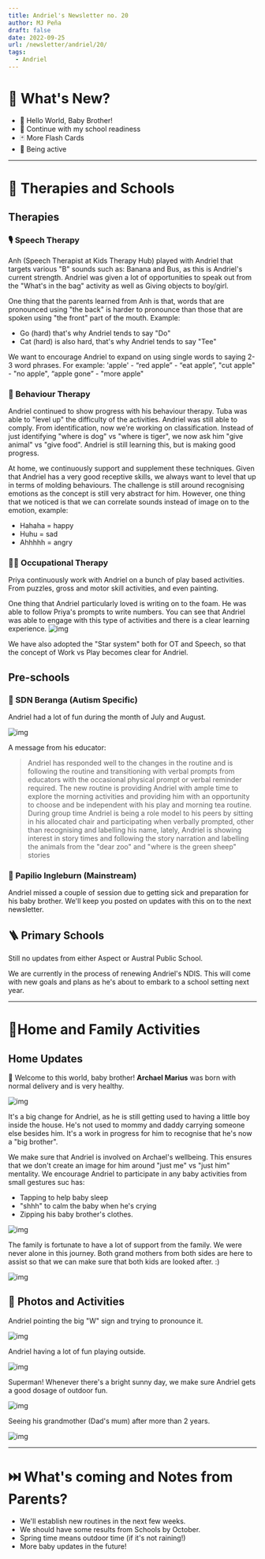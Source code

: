 ```yaml
---
title: Andriel's Newsletter no. 20
author: MJ Peña
draft: false
date: 2022-09-25
url: /newsletter/andriel/20/
tags:
  - Andriel
---
```


# 📰 What's New?

- 👶 Hello World, Baby Brother!
- 🎒 Continue with my school readiness
- 🃏 More Flash Cards
- 🤼 Being active

---

# 🏫 Therapies and Schools

## Therapies

### 🎙 Speech Therapy

Anh (Speech Therapist at Kids Therapy Hub) played with Andriel that targets various "B" sounds such as: Banana and Bus, as this is Andriel's current strength. Andriel was given a lot of opportunities to speak out from the "What's in the bag" activity as well as Giving objects to boy/girl.

One thing that the parents learned from Anh is that, words that are pronounced using "the back" is harder to pronounce than those that are spoken using "the front" part of the mouth. Example:

- Go (hard) that's why Andriel tends to say "Do"
- Cat (hard) is also hard, that's why Andriel tends to say "Tee"

We want to encourage Andriel to expand on using single words to saying 2-3 word phrases. For example: 'apple' - “red apple” - “eat apple”, "cut apple" - "no apple", “apple gone” - "more apple"

### 🧠 Behaviour Therapy

Andriel continued to show progress with his behaviour therapy. Tuba was able to "level up" the difficulty of the activities. Andriel was still able to comply. From identification, now we're working on classification. Instead of just identifying "where is dog" vs "where is tiger", we now ask him "give animal" vs "give food". Andriel is still learning this, but is making good progress.

At home, we continuously support and supplement these techniques. Given that Andriel has a very good receptive skills, we always want to level that up in terms of molding behaviours. The challenge is still around recognising emotions as the concept is still very abstract for him. However, one thing that we noticed is that we can correlate sounds instead of image on to the emotion, example:

- Hahaha = happy
- Huhu = sad
- Ahhhhh = angry

### 🚴‍♀️ Occupational Therapy

Priya continuously work with Andriel on a bunch of play based activities. From puzzles, gross and motor skill activities, and even painting.

One thing that Andriel particularly loved is writing on to the foam. He was able to follow Priya's prompts to write numbers. You can see that Andriel was able to engage with this type of activities and there is a clear learning experience.
![img](/2022/09/andriel/andriel-newsletter19-04.png)

We have also adopted the "Star system" both for OT and Speech, so that the concept of Work vs Play becomes clear for Andriel.

## Pre-schools

### 🌈 SDN Beranga (Autism Specific)

Andriel had a lot of fun during the month of July and August.

![img](/2022/09/andriel/andriel-newsletter19-08.png)

A message from his educator:

> Andriel has responded well to the changes in the routine and is following the routine and transitioning with verbal prompts from educators with the occasional physical prompt or verbal reminder required. The new routine is providing Andriel with ample time to explore the morning activities and providing him with an opportunity to choose and be independent with his play and morning tea routine. During group time Andriel is being a role model to his peers by sitting in his allocated chair and participating when verbally prompted, other than recognising and labelling his name, lately, Andriel is showing interest in story times and following the story narration and labelling the animals from the "dear zoo" and "where is the green sheep" stories

### 🦋 Papilio Ingleburn (Mainstream)

Andriel missed a couple of session due to getting sick and preparation for his baby brother. We'll keep you posted on updates with this on to the next newsletter.

## 🪜 Primary Schools

Still no updates from either Aspect or Austral Public School.

We are currently in the process of renewing Andriel's NDIS. This will come with new goals and plans as he's about to embark to a school setting next year.

---

# 🏡Home and Family Activities

## Home Updates

🎉 Welcome to this world, baby brother! **Archael Marius** was born with normal delivery and is very healthy.

![img](/2022/09/andriel/andriel-newsletter19-07.png)

It's a big change for Andriel, as he is still getting used to having a little boy inside the house. He's not used to mommy and daddy carrying someone else besides him. It's a work in progress for him to recognise that he's now a "big brother".

We make sure that Andriel is involved on Archael's wellbeing. This ensures that we don't create an image for him around "just me" vs "just him" mentality. We encourage Andriel to participate in any baby activities from small gestures suc has:

- Tapping to help baby sleep
- "shhh" to calm the baby when he's crying
- Zipping his baby brother's clothes.

![img](/2022/09/andriel/andriel-newsletter19-01.png)

The family is fortunate to have a lot of support from the family. We were never alone in this journey. Both grand mothers from both sides are here to assist so that we can make sure that both kids are looked after. :)

![img](/2022/09/andriel/andriel-newsletter09-06.png)

## 📸 Photos and Activities

Andriel pointing the big "W" sign and trying to pronounce it.

![img](/2022/09/andriel/andriel-newsletter19-02.png)

Andriel having a lot of fun playing outside.

![img](/2022/09/andriel/andriel-newsletter19-03.png)

Superman! Whenever there's a bright sunny day, we make sure Andriel gets a good dosage of outdoor fun.

![img](/2022/09/andriel/andriel-newsletter19-05.png)

Seeing his grandmother (Dad's mum) after more than 2 years.

![img](/2022/09/andriel/andriel-newsletter19-06.png)

---

# ⏭️ What's coming and Notes from Parents?

- We'll establish new routines in the next few weeks.
- We should have some results from Schools by October.
- Spring time means outdoor time (if it's not raining!)
- More baby updates in the future!
